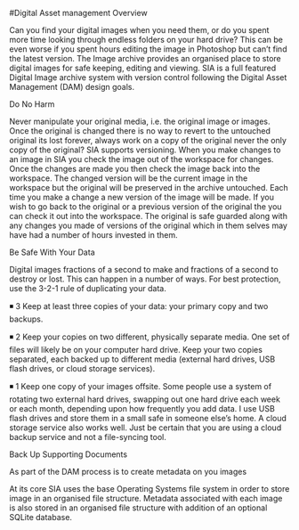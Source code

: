 #Digital Asset management Overview

Can you find your digital images when you need them, or do you spent more time looking through endless folders on your hard drive? This can be even worse if you spent hours editing the image in Photoshop but can’t find the latest version. The Image archive provides an organised place to store digital images for safe keeping, editing and viewing. SIA is a full featured Digital Image archive system with version control following the Digital Asset Management (DAM) design goals. 



Do No Harm


Never manipulate your original media, i.e. the original image or images. Once the original is changed there is no way to revert to the untouched original its lost forever, always work on a copy of the original never the only copy of the original? SIA supports versioning. When you make changes to an image in SIA you check the image out of the workspace for changes. Once the changes are made you then check the image back into the workspace. The changed version will be the current image in the workspace but the original will be preserved in the archive untouched. Each time you make a change a new version of the image will be made. If you wish to go back to the original or a previous version of the original the you can check it out into the workspace. The original is safe guarded along with any changes you made of versions of the original which in them selves may have had a number of hours invested in them. 



Be Safe With Your Data


Digital images fractions of a second to make and fractions of a second to destroy or lost. This can happen in a number of ways. For best protection, use the 3-2-1 rule of duplicating your data. 

◾ 3 Keep at least three copies of your data: your primary copy and two backups.


◾ 2 Keep your copies on two different, physically separate media. One set of files will likely be on your computer hard drive. Keep your two copies separated, each backed up to different media (external hard drives, USB flash drives, or cloud storage services).


◾ 1 Keep one copy of your images offsite. Some people use a system of rotating two external hard drives, swapping out one hard drive each week or each month, depending upon how frequently you add data. I use USB flash drives and store them in a small safe in someone else’s home. A cloud storage service also works well. Just be certain that you are using a cloud backup service and not a file-syncing tool.




Back Up Supporting Documents


As part of the DAM process is to create metadata on you images 

At its core SIA uses the base Operating Systems file system in order to store image in an organised file structure. Metadata associated with each image is also stored in an organised file structure with addition of an optional SQLite database. 

